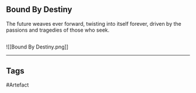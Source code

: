 ## Bound By Destiny
The future weaves ever forward, twisting into itself forever,
driven by the passions and tragedies of those who seek.
## 
![[Bound By Destiny.png]]

---
## Tags
#Artefact